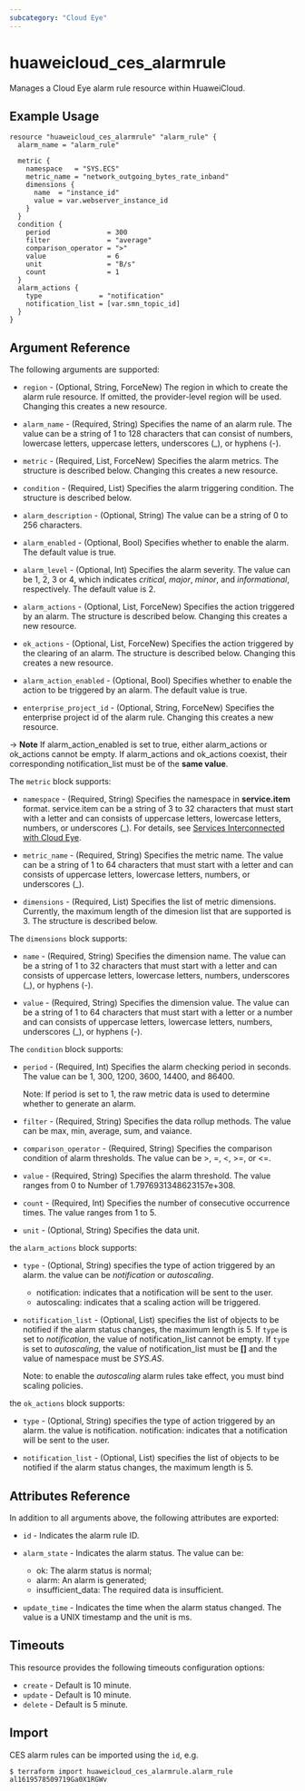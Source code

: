 ```yaml
---
subcategory: "Cloud Eye"
---
```


# huaweicloud_ces_alarmrule

Manages a Cloud Eye alarm rule resource within HuaweiCloud.

## Example Usage

```hcl
resource "huaweicloud_ces_alarmrule" "alarm_rule" {
  alarm_name = "alarm_rule"

  metric {
    namespace   = "SYS.ECS"
    metric_name = "network_outgoing_bytes_rate_inband"
    dimensions {
      name  = "instance_id"
      value = var.webserver_instance_id
    }
  }
  condition {
    period              = 300
    filter              = "average"
    comparison_operator = ">"
    value               = 6
    unit                = "B/s"
    count               = 1
  }
  alarm_actions {
    type              = "notification"
    notification_list = [var.smn_topic_id]
  }
}
```

## Argument Reference

The following arguments are supported:

* `region` - (Optional, String, ForceNew) The region in which to create the alarm rule resource. If omitted, the
  provider-level region will be used. Changing this creates a new resource.

* `alarm_name` - (Required, String) Specifies the name of an alarm rule. The value can be a string of 1 to 128
  characters that can consist of numbers, lowercase letters, uppercase letters, underscores (_), or hyphens (-).

* `metric` - (Required, List, ForceNew) Specifies the alarm metrics. The structure is described below. Changing this
  creates a new resource.

* `condition` - (Required, List) Specifies the alarm triggering condition. The structure is described below.

* `alarm_description` - (Optional, String) The value can be a string of 0 to 256 characters.

* `alarm_enabled` - (Optional, Bool) Specifies whether to enable the alarm. The default value is true.

* `alarm_level` - (Optional, Int) Specifies the alarm severity. The value can be 1, 2, 3 or 4,
  which indicates *critical*, *major*, *minor*, and *informational*, respectively.
  The default value is 2.

* `alarm_actions` - (Optional, List, ForceNew) Specifies the action triggered by an alarm. The structure is described
  below. Changing this creates a new resource.

* `ok_actions` - (Optional, List, ForceNew) Specifies the action triggered by the clearing of an alarm. The structure is
  described below. Changing this creates a new resource.

* `alarm_action_enabled` - (Optional, Bool) Specifies whether to enable the action to be triggered by an alarm. The
  default value is true.

* `enterprise_project_id` - (Optional, String, ForceNew) Specifies the enterprise project id of the alarm rule. Changing
  this creates a new resource.

-> **Note** If alarm_action_enabled is set to true, either alarm_actions or ok_actions cannot be empty. If alarm_actions
and ok_actions coexist, their corresponding notification_list must be of the **same value**.

The `metric` block supports:

* `namespace` - (Required, String) Specifies the namespace in **service.item** format. service.item can be a string of 3
  to 32 characters that must start with a letter and can consists of uppercase letters, lowercase letters, numbers, or
  underscores (_). For details,
  see [Services Interconnected with Cloud Eye](https://support.huaweicloud.com/intl/en-us/api-ces/ces_03_0059.html).

* `metric_name` - (Required, String) Specifies the metric name. The value can be a string of 1 to 64 characters that
  must start with a letter and can consists of uppercase letters, lowercase letters, numbers, or underscores (_).

* `dimensions` - (Required, List) Specifies the list of metric dimensions. Currently, the maximum length of the dimesion
  list that are supported is 3. The structure is described below.

The `dimensions` block supports:

* `name` - (Required, String) Specifies the dimension name. The value can be a string of 1 to 32 characters that must
  start with a letter and can consists of uppercase letters, lowercase letters, numbers, underscores (_), or
  hyphens (-).

* `value` - (Required, String) Specifies the dimension value. The value can be a string of 1 to 64 characters that must
  start with a letter or a number and can consists of uppercase letters, lowercase letters, numbers, underscores (_), or
  hyphens (-).

The `condition` block supports:

* `period` - (Required, Int) Specifies the alarm checking period in seconds. The value can be 1, 300, 1200, 3600, 14400,
  and 86400.

  Note: If period is set to 1, the raw metric data is used to determine whether to generate an alarm.

* `filter` - (Required, String) Specifies the data rollup methods. The value can be max, min, average, sum, and vaiance.

* `comparison_operator` - (Required, String) Specifies the comparison condition of alarm thresholds. The value can be >,
  =, <, >=, or <=.

* `value` - (Required, String) Specifies the alarm threshold. The value ranges from 0 to Number of
  1.7976931348623157e+308.

* `count` - (Required, Int) Specifies the number of consecutive occurrence times. The value ranges from 1 to 5.

* `unit` - (Optional, String) Specifies the data unit.

the `alarm_actions` block supports:

* `type` - (Optional, String) specifies the type of action triggered by an alarm. the
  value can be *notification* or *autoscaling*.
    + notification: indicates that a notification will be sent to the user.
    + autoscaling: indicates that a scaling action will be triggered.

* `notification_list` - (Optional, List) specifies the list of objects to be notified if the alarm status changes, the
  maximum length is 5. If `type` is set to *notification*, the value of notification_list cannot be empty. If `type` is
  set to *autoscaling*, the value of notification_list must be **[]**
  and the value of namespace must be *SYS.AS*.

  Note: to enable the *autoscaling* alarm rules take effect, you must bind scaling policies.

the `ok_actions` block supports:

* `type` - (Optional, String) specifies the type of action triggered by an alarm. the value is notification.
  notification: indicates that a notification will be sent to the user.

* `notification_list` - (Optional, List) specifies the list of objects to be notified if the alarm status changes, the
  maximum length is 5.

## Attributes Reference

In addition to all arguments above, the following attributes are exported:

* `id` - Indicates the alarm rule ID.

* `alarm_state` - Indicates the alarm status. The value can be:
  + ok: The alarm status is normal;
  + alarm: An alarm is generated;
  + insufficient_data: The required data is insufficient.

* `update_time` - Indicates the time when the alarm status changed. The value is a UNIX timestamp and the unit is ms.

## Timeouts

This resource provides the following timeouts configuration options:

* `create` - Default is 10 minute.
* `update` - Default is 10 minute.
* `delete` - Default is 5 minute.

## Import

CES alarm rules can be imported using the `id`, e.g.

```
$ terraform import huaweicloud_ces_alarmrule.alarm_rule al1619578509719Ga0X1RGWv
```

